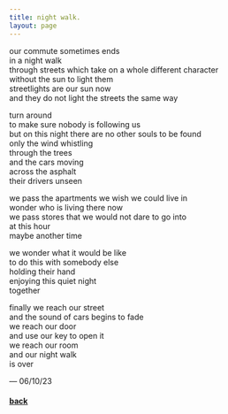 ```yaml
---
title: night walk.
layout: page
---
```


our commute sometimes ends\
in a night walk\
through streets which take on a whole different character\
without the sun to light them\
streetlights are our sun now\
and they do not light the streets the same way

turn around\
to make sure nobody is following us\
but on this night there are no other souls to be found\
only the wind whistling\
through the trees\
and the cars moving\
across the asphalt\
their drivers unseen

we pass the apartments we wish we could live in\
wonder who is living there now\
we pass stores that we would not dare to go into\
at this hour\
maybe another time

we wonder what it would be like\
to do this with somebody else\
holding their hand\
enjoying this quiet night\
together

finally we reach our street\
and the sound of cars begins to fade\
we reach our door\
and use our key to open it\
we reach our room\
and our night walk\
is over

&mdash; 06/10/23

#### [back](index)
